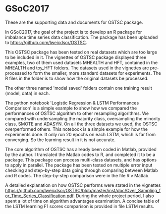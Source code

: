 # GSoC2017
These are the supporting data and documents for OSTSC package.

In GSoC2017, the goal of the project is to develop an R package for imbalance time series data classification. The package has been uploaded to https://github.com/lweicdsor/OSTSC. 

This OSTSC package has been tested on real datasets which are too large to be included in it. The vignettes of OSTSC package displayed three examples, two of them used datasets MHEALTH and HFT, contained in the MHEALTH and toy_HFT folders. The datasets used in the vignettes are pre-processed to form the smaller, more standard datasets for experiments. The R files in the folder is to show how the original datasets be processed.

The other three named 'model saved' folders contain one training result (model, data) in each. 

The python notebook 'Logistic Regression & LSTM Performances Comparison' is a simple example to show how we compared the performances of OSTSC algorithm to other resampling algorithms. We compared with undersampling the majority class, oversampling the minority class, SMOTE and ADASYN. On all the three datasets we used, the OSTSC overperformed others. This notebook is a simple example for how the experiments done. It only run 20 epochs on each LSTM, which is far from converging. So the learning result in it is not accurate.

The core algorithm of OSTSC has already been coded in Matlab, provided by the author. I translated the Matlab codes to R, and completed it to be a package. This package can process multi-class datasets, and has options to apply in parallel. The package has been tested on multiple error input checking and step-by-step data going through comparing between Matlab and R codes. The step-by-step comparison were in the file R v Matlab.

A detailed explanation on how OSTSC performs were stated in the vignettes https://github.com/lweicdsor/OSTSC/blob/master/inst/doc/Over_Sampling_for_Time_Series_Classification.pdf. During the whole project period, I also spent a lot of time on algorithm advantages examination. A concise table of the LSTM learning F1 scores comparison is provided in file LSTM results.


